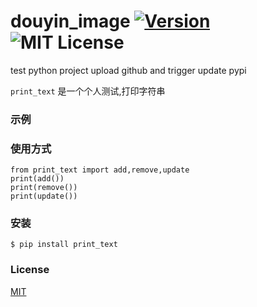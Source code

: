 # douyin_image [![Version][version-badge]][version-link] ![MIT License][license-badge]


test python project upload github and trigger update pypi


`print_text` 是一个个人测试,打印字符串


### 示例


### 使用方式

```
from print_text import add,remove,update
print(add())
print(remove())
print(update())
```


### 安装

```
$ pip install print_text
```


### License

[MIT](https://github.com/pythonml/douyin_image/blob/master/LICENSE)


[version-badge]:   https://img.shields.io/badge/version-0.1-brightgreen.svg
[version-link]:    https://pypi.python.org/pypi/douyin_image/
[license-badge]:   https://img.shields.io/github/license/pythonml/douyin_image.svg

